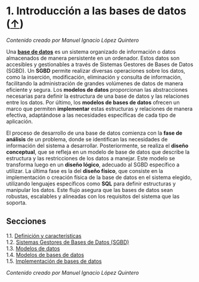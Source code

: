 # 1. Introducción a las bases de datos ([↑](../README.md))

_Contenido creado por Manuel Ignacio López Quintero_

Una [**base de datos**](https://en.wikipedia.org/wiki/Database) es un sistema organizado de información o datos almacenados de manera persistente en un ordenador. Estos datos son accesibles y gestionables a través de Sistemas Gestores de Bases de Datos (SGBD). Un **SGBD** permite realizar diversas operaciones sobre los datos, como la inserción, modificación, eliminación y consulta de información, facilitando la administración de grandes volúmenes de datos de manera eficiente y segura. Los **modelos de datos** proporcionan las abstracciones necesarias para definir la estructura de una base de datos y las relaciones entre los datos. Por último, los **modelos de bases de datos** ofrecen un marco que permiten **implementar** estas estructuras y relaciones de manera efectiva, adaptándose a las necesidades específicas de cada tipo de aplicación.

El proceso de desarrollo de una base de datos comienza con la **fase de análisis** de un problema, donde se identifican las necesidades de información del sistema a desarrollar. Posteriormente, se realiza el **diseño conceptual**, que se refleja en un modelo de base de datos que describe la estructura y las restricciones de los datos a manejar. Este modelo se transforma luego en un **diseño lógico**, adecuado al SGBD específico a utilizar. La última fase es la del **diseño físico**, que consiste en la implementación o creación física de la base de datos en el sistema elegido, utilizando lenguajes específicos como **SQL** para definir estructuras y manipular los datos. Este flujo asegura que las bases de datos sean robustas, escalables y alineadas con los requisitos del sistema que las soporta.

## Secciones

1.1. [Definición y características](1.1.md)<br />
1.2. [Sistemas Gestores de Bases de Datos (SGBD)](1.2.md)<br />
1.3. [Modelos de datos](1.3.md)<br />
1.4. [Modelos de bases de datos](1.4.md)<br />
1.5. [Implementación de bases de datos](1.5.md)

_Contenido creado por Manuel Ignacio López Quintero_
